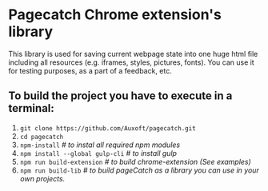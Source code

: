 # Pagecatch Chrome extension's library

This library is used for saving current webpage state into one huge html file including all resources (e.g. iframes, styles, pictures, fonts). You can use it for testing purposes, as a part of a feedback, etc.

## To build the project you have to execute in a terminal:

1. `git clone https://github.com/Auxoft/pagecatch.git`
2. `cd pagecatch`
3. `npm-install` *# to instal all required npm modules*
4. `npm install --global gulp-cli` *# to install gulp*
4. `npm run build-extension` *# to build chrome-extension (See examples)*
5. `npm run build-lib` *# to build pageCatch as a library you can use in your own projects.*

